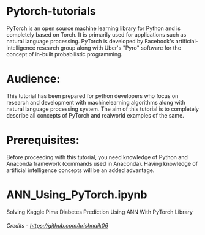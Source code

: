 # Pytorch-tutorials

PyTorch is an open source machine learning library for Python and is completely based on Torch. It is primarily used for applications such as natural language processing. PyTorch is developed by Facebook's artificial-intelligence research group along with Uber's "Pyro" software for the concept of in-built probabilistic programming.

# Audience:

This tutorial has been prepared for python developers who focus on research and development with machinelearning algorithms along with natural language processing system. The aim of this tutorial is to completely describe all concepts of PyTorch and realworld examples of the same.

# Prerequisites:

Before proceeding with this tutorial, you need knowledge of Python and Anaconda framework (commands used in Anaconda). Having knowledge of artificial intelligence concepts will be an added advantage.

# ANN_Using_PyTorch.ipynb
Solving Kaggle Pima Diabetes Prediction Using ANN With PyTorch Library

###### Credits - https://github.com/krishnaik06

